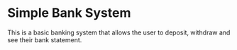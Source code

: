 
# Simple Bank System

This is a basic banking system that allows the user to deposit, withdraw and see their bank statement.

